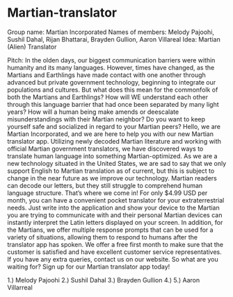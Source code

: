 # Martian-translator
Group name: 
Martian Incorporated
Names of members: 
Melody Pajoohi, Sushil Dahal, Rijan Bhattarai, Brayden Gullion, Aaron Villareal
Idea:
Martian (Alien) Translator

Pitch:
In the olden days, our biggest communication barriers were within humanity and its many languages. However, times have changed, as the Martians and Earthlings have made contact with one another through advanced but private government technology, beginning to integrate our populations and cultures. But what does this mean for the commonfolk of both the Martians and Earthlings? How will WE understand each other through this language barrier that had once been separated by many light years? How will a human being make amends or deescalate misunderstandings with their Martian neighbor? Do you want to keep yourself safe and socialized in regard to your Martian peers?
Hello, we are Martian Incorporated, and we are here to help you with our new Martian translator app. Utilizing newly decoded Martian literature and working with official Martian government translators, we have discovered ways to translate human language into something Martian-optimized. As we are a new technology situated in the United States, we are sad to say that we only support English to Martian translation as of current, but this is subject to change in the near future as we improve our technology.
Martian readers can decode our letters, but they still struggle to comprehend human language structure. That’s where we come in! For only $4.99 USD per month, you can have a convenient pocket translator for your extraterrestrial needs. Just write into the application and show your device to the Martian you are trying to communicate with and their personal Martian devices can instantly interpret the Latin letters displayed on your screen. In addition, for the Martians, we offer multiple response prompts that can be used for a variety of situations, allowing them to respond to humans after the translator app has spoken.
We offer a free first month to make sure that the customer is satisfied and have excellent customer service representatives. If you have any extra queries, contact us on our website. So what are you waiting for? Sign up for our Martian translator app today!

1.) Melody Pajoohi
2.) Sushil Dahal
3.) Brayden Gullion
4.) 
5.) Aaron Villarreal

